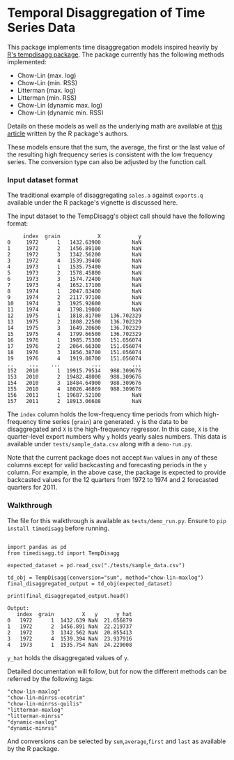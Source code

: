 # Temporal Disaggregation of Time Series Data

This package implements time disaggregation models inspired heavily by [R's tempdisagg package](https://github.com/christophsax/tempdisagg). The package
currently has the following methods implemented:

- Chow-Lin (max. log)
- Chow-Lin (min. RSS)
- Litterman (max. log)
- Litterman (min. RSS)
- Chow-Lin (dynamic max. log)
- Chow-Lin (dynamic min. RSS)

Details on these models as well as the underlying math are available at [this article](https://journal.r-project.org/archive/2013/RJ-2013-028/RJ-2013-028.pdf) written by the R package's authors.

These models ensure that the sum, the average, the first or the last value of the resulting high frequency series is consistent with the low frequency series.
The conversion type can also be adjusted by the function call.

### Input dataset format

The traditional example of disaggregating `sales.a` against `exports.q` available under the R package's vignette is discussed here.

The input dataset to the TempDisagg's object call should have the following format:

```
     index  grain            X            y
0     1972      1   1432.63900          NaN
1     1972      2   1456.89100          NaN
2     1972      3   1342.56200          NaN
3     1972      4   1539.39400          NaN
4     1973      1   1535.75400          NaN
5     1973      2   1578.45800          NaN
6     1973      3   1574.72400          NaN
7     1973      4   1652.17100          NaN
8     1974      1   2047.83400          NaN
9     1974      2   2117.97100          NaN
10    1974      3   1925.92600          NaN
11    1974      4   1798.19000          NaN
12    1975      1   1818.81700   136.702329
13    1975      2   1808.22500   136.702329
14    1975      3   1649.20600   136.702329
15    1975      4   1799.66500   136.702329
16    1976      1   1985.75300   151.056074
17    1976      2   2064.66300   151.056074
18    1976      3   1856.38700   151.056074
19    1976      4   1919.08700   151.056074
..     ...    ...          ...          ...
152   2010      1  19915.79514   988.309676
153   2010      2  19482.48000   988.309676
154   2010      3  18484.64900   988.309676
155   2010      4  18026.46869   988.309676
156   2011      1  19687.52100          NaN
157   2011      2  18913.06608          NaN
```

The `index` column holds the low-frequency time periods from which high-frequency time series (`grain`) are generated. 
`y` is the data to be disaggregated and `X` is the high-frequency regressor. In this case, `X` is the quarter-level 
export numbers why `y` holds yearly sales numbers. This data is available under `tests/sample_data.csv` along with a `demo-run.py`.

Note that the current package does not accept `Nan` values in any of these columns except for valid backcasting and forecasting periods in the `y` column.
For example, in the above case, the package is expected to provide backcasted values for the 12 quarters from 1972 to 1974 and 2 forecasted quarters for 2011.

### Walkthrough

The file for this walkthrough is available as `tests/demo_run.py`. Ensure to `pip install timedisagg` before running.
 
```

import pandas as pd
from timedisagg.td import TempDisagg

expected_dataset = pd.read_csv("./tests/sample_data.csv")

td_obj = TempDisagg(conversion="sum", method="chow-lin-maxlog")
final_disaggregated_output = td_obj(expected_dataset)

print(final_disaggregated_output.head()

Output:
   index  grain         X   y      y_hat
0   1972      1  1432.639 NaN  21.656879
1   1972      2  1456.891 NaN  22.219737
2   1972      3  1342.562 NaN  20.855413
3   1972      4  1539.394 NaN  23.937916
4   1973      1  1535.754 NaN  24.229008
```
`y_hat` holds the disaggregated values of `y`.

Detailed documentation will follow, but for now the different methods can be referred by the following tags:

```
"chow-lin-maxlog" 
"chow-lin-minrss-ecotrim" 
"chow-lin-minrss-quilis" 
"litterman-maxlog" 
"litterman-minrss" 
"dynamic-maxlog" 
"dynamic-minrss"
```
And conversions can be selected by `sum`,`average`,`first` and `last` as available by the R package.

